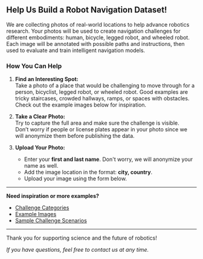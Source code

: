 ## Help Us Build a Robot Navigation Dataset!

We are collecting photos of real-world locations to help advance robotics research. Your photos will be used to create navigation challenges for different embodiments: human, bicycle, legged robot, and wheeled robot. Each image will be annotated with possible paths and instructions, then used to evaluate and train intelligent navigation models.

### How You Can Help

1. **Find an Interesting Spot:**  
   Take a photo of a place that would be challenging to move through for a person, bicyclist, legged robot, or wheeled robot. Good examples are tricky staircases, crowded hallways, ramps, or spaces with obstacles. Check out the example images below for inspiration.

2. **Take a Clear Photo:**  
   Try to capture the full area and make sure the challenge is visible.  
   Don’t worry if people or license plates appear in your photo since we will anonymize them before publishing the data.

3. **Upload Your Photo:**  
   - Enter your **first and last name**. Don't worry, we will anonymize your name as well.
   - Add the image location in the format: **city, country**.
   - Upload your image using the form below.

---

**Need inspiration or more examples?**
- [Challenge Categories](https://docs.google.com/spreadsheets/d/1ZCAFuhysvMgYD59tLc6PS9ymTSHZQCMO8jVJcaYtH8U/edit?usp=sharing)
- [Example Images](https://docs.google.com/spreadsheets/d/1XA9qubRphn1B40ZKHHjOPL-juS73QA5eL7zHYofl85Q/edit?usp=sharing)
- [Sample Challenge Scenarios](https://docs.google.com/spreadsheets/d/1wXNG6oAHVrIziMwT-qGzZdpHO6OJDQ_n6yCWKNhLvBo/edit?usp=sharing)

---

Thank you for supporting science and the future of robotics!

*If you have questions, feel free to contact us at any time.*

